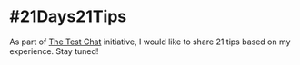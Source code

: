 # #21Days21Tips
As part of [The Test Chat](https://www.linkedin.com/company/thetestchat/posts/?feedView=all) initiative, I would like to share 21 tips based on my experience. Stay tuned!
